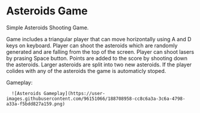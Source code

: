 # Asteroids Game
 Simple Asteroids Shooting Game.
 
 Game includes a triangular player that can move horizontally using A and D keys on keyboard.
 Player can shoot the asteroids which are randomly generated and are falling from the top of the screen.
 Player can shoot lasers by prasing Space button.
 Points are added to the score by shooting down the asteroids. Larger asteroids are split into two new asteroids.
 If the player colides with any of the asteroids the game is automaticly stoped.


Gameplay:

      ![Asteroids Gameplay](https://user-images.githubusercontent.com/96151066/188708958-cc8c6a3a-3c6a-4798-a33a-f5bdd827a159.png)
